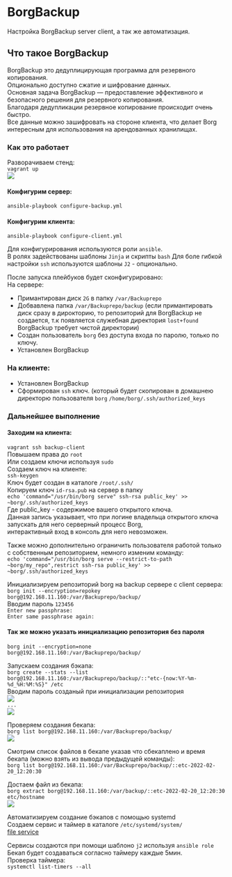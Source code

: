 # BorgBackup
Настройка BorgBackup server client, а так же автоматизация.
## Что такое BorgBackup
BorgBackup это дедуплицирующая программа для резервного копирования. \
Опционально доступно сжатие и шифрование данных. \
Основная задача BorgBackup — предоставление эффективного и безопасного решения для резервного копирования. \
Благодаря дедупликации резервное копирование происходит очень быстро. \
Все данные можно зашифровать на стороне клиента, что делает Borg интересным для использования на арендованных хранилищах.

### Как это работает
Разворачиваем стенд: \
`vagrant up` \
![](https://github.com/vedoff/borg-backup/blob/main/pict/Screenshot%20from%202022-02-23%2021-01-48.png)

#### Конфигурим сервер: 
`ansible-playbook configure-backup.yml` 
#### Конфигурим клиента: 
`ansible-playbook configure-client.yml`

Для конфигурирования используются роли `ansible`. \
В ролях задействованы шаблоны `Jinja` и скрипты `bash`
Для боле гибкой настройки `ssh` используются шаблоны `J2` - опционально.

После запуска плейбуков будет сконфигурировано: \
На сервере:
- Примантирован диск `2G` в папку `/var/Backuprepo`
- Добвавлена папка `/var/Backuprepo/backup` (если примантировать диск сразу в дирокторию, то репозиторий для BorgBackup не создается, т.к появляется служебная директория `lost+found`  BorgBackup требует чистой директории)
- Создан пользователь `borg` без доступа входа по паролю, только по ключу.
- Установлен BorgBackup

### На клиенте:
- Установлен BorgBackup
- Сформирован `ssh` ключ. (который будет скопирован в домашнею директорю пользователя `borg` `/home/borg/.ssh/authorized_keys`

### Дальнейшее выполнение

#### Заходим на клиента:
`vagrant ssh backup-client` \
Повышаем права до `root` \
Или создаем ключи используя `sudo` \
Создаем ключ на клиенте: \
`ssh-keygen` \
Ключ будет создан в каталоге `/root/.ssh/` \
Копируем ключ `id-rsa.pub` на сервер в папку \
`echo 'command="/usr/bin/borg serve" ssh-rsa public_key' >> ~borg/.ssh/authorized_keys` \
Где public_key - содержимое вашего открытого ключа. \
Данная запись указывает, что при логине владельца открытого ключа запускать для него серверный процесс Borg, \
интерактивный вход в консоль для него невозможен. 

Также можно дополнительно ограничить пользователя работой только с собственным репозиторием, немного изменим команду: \
`echo 'command="/usr/bin/borg serve --restrict-to-path ~borg/my_repo",restrict ssh-rsa public_key' >> ~borg/.ssh/authorized_keys`

Инициализируем репозиторий borg на backup сервере с client сервера: \
`borg init --encryption=repokey borg@192.168.11.160:/var/Backuprepo/backup/` \
Вводим пароль `123456` \
`Enter new passphrase:` \
`Enter same passphrase again:`

#### Так же можно указать инициализацию репозитория без пароля
`borg init --encryption=none borg@192.168.11.160:/var/Backuprepo/backup/`

Запускаем создания бэкапа: \
`borg create --stats --list borg@192.168.11.160:/var/Backuprepo/backup/::"etc-{now:%Y-%m-%d_%H:%M:%S}" /etc` \
Вводим пароль созданый при инициализации репозитория \
![](https://github.com/vedoff/borg-backup/blob/main/pict/Screenshot%20from%202022-02-20%2013-13-26.png)\
`...` \
![](https://github.com/vedoff/borg-backup/blob/main/pict/Screenshot%20from%202022-02-20%2013-14-00.png)

Проверяем создания бекапа: \
`borg list borg@192.168.11.160:/var/Backuprepo/backup/` \
![](https://github.com/vedoff/borg-backup/blob/main/pict/Screenshot%20from%202022-02-20%2013-10-43.png)

Смотрим список файлов в бекапе указав что сбекаплено и время бекапа (можно взять из вывода предыдущей команды): \
`borg list borg@192.168.11.160:/var/Backuprepo/backup/::etc-2022-02-20_12:20:30` 

Достаем файл из бекапа: \
`borg extract borg@192.168.11.160:/var/backup/::etc-2022-02-20_12:20:30 etc/hostname` \
![](https://github.com/vedoff/borg-backup/blob/main/pict/Screenshot%20from%202022-02-20%2013-18-19.png)

Автоматизируем создание бэкапов с помощью systemd \
Создаем сервис и таймер в каталоге `/etc/systemd/system/` \
[file service](https://github.com/vedoff/borg-backup/tree/main/roles/configure-borg-backup-client/files)

Сервисы создаются при помощи шаблоно `j2` используя `ansible role` \
Бекап будет создаваться согласно таймеру каждые 5мин. \
Проверка таймера: \
`systemctl list-timers --all`






